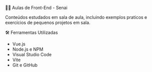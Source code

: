 👨‍💻 Aulas de Front-End - Senai


Conteúdos estudados em sala de aula, incluindo exemplos praticos e exercícios de pequenos projetos em sala.

🛠️ Ferramentas Utilizadas

- Vue.js
- Node.js e NPM
- Visual Studio Code
- Vite
- Git e GitHub
